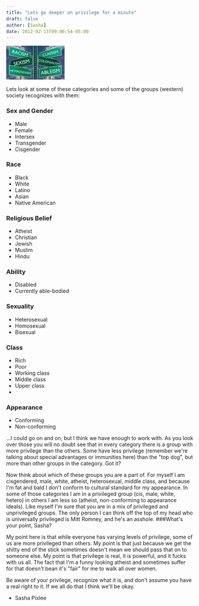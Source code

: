 ```yaml
---
title: "Lets go deeper on privilege for a minute"
draft: false
author: [Sasha]
date: 2012-02-15T09:06:54-05:00
---
```


![](/uploads/2012/02/intersectionality.png)

Lets look at some of these categories and some of the groups (western) society recognizes with them:
### Sex and Gender
- Male
- Female
- Intersex
- Transgender
- Cisgender
	
### Race
- Black
- White
- Latino
- Asian
- Native American

### Religious Belief
- Atheist
- Christian
- Jewish
- Muslim
- Hindu

### Ability
- Disabled
- Currently able-bodied

### Sexuality
- Heterosexual
- Homosexual
- Bisexual

### Class
- Rich
- Poor
- Working class
- Middle class
- Upper class
- 
### Appearance
- Conforming
- Non-conforming

...I could go on and on, but I think we have enough to work with. As you look over those you will no doubt see that in every category there is a group with more privilege than the others. Some have less privilege (remember we're talking about special advantages or immunities here) than the "top dog", but more than other groups in the category. Got it?

Now think about which of these groups you are a part of. For myself I am cisgendered, male, white, atheist, heterosexual, middle class, and because I'm fat and bald I don't conform to cultural standard for my appearance. In some of those categories I am in a privileged group (cis, male, white, hetero) in others I am less so (atheist, non-conforming to appearance ideals). Like myself I'm sure that you are in a mix of privileged and unprivileged groups. The only person I can think off the top of my head who is universally privileged is Mitt Romney, and he's an asshole.
###What's your point, Sasha?

My point here is that while everyone has varying levels of privilege, some of us are more privileged than others. My point is that just because we get the shitty end of the stick sometimes doesn't mean we should pass that on to someone else. My point is that privilege is real, it is powerful, and it fucks with us all. The fact that I'm a funny looking atheist and sometimes suffer for that doesn't bean it's "fair" for me to walk all over women.

Be aware of your privilege, recognize what it is, and don't assume you have a real right to it. If we all do that I think we'll be okay.
- Sasha Pixlee
